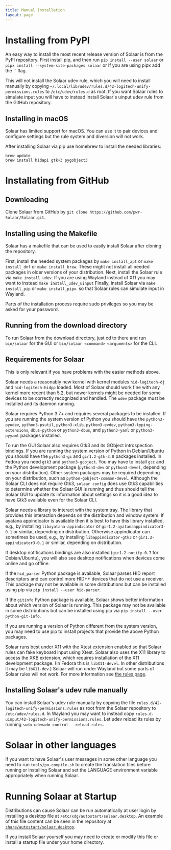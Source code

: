 ```yaml
---
title: Manual Installation
layout: page
---
```


# Installing from PyPI

An easy way to install the most recent release version of Solaar is from the PyPI repository.
First install pip, and then run
`pip install --user solaar` or `pipx install --system-site-packages solaar` or
If you are using pipx add the `` flag.

This will not install the Solaar udev rule, which you will need to install manually by copying
`~/.local/lib/udev/rules.d/42-logitech-unify-permissions.rules`
to `/etc/udev/rules.d` as root.
If you want Solaar rules to simulate input you will have to instead install Solaar's uinput udev rule
from the GitHub repository.

## Installing in macOS

Solaar has limited support for macOS. You can use it to pair devices and configure settings
but the rule system and diversion will not work.

After installing Solaar via pip use homebrew to install the needed libraries:
```
brew update
brew install hidapi gtk+3 pygobject3
```

# Installating from GitHub

## Downloading

Clone Solaar from GitHub by `git clone https://github.com/pwr-Solaar/Solaar.git`.

## Installing using the Makefile

Solaar has a makefile that can be used to easily install Solaar after cloning the repository.

First, install the needed system packages by `make install_apt`
or `make install_dnf` or `make install_brew`.
These might not install all needed packages in older versions of your distribution.
Next, install the Solaar rule via `make install_udev`.
If you are using Wayland instead of X11 you may want to instead `make install_udev_uinput`
Finally, install Solaar via `make install_pip` or `make install_pipx`.
so that Solaar rules can simulate input in Wayland.

Parts of the installation process require sudo privileges so you may be asked for your password.

## Running from the download directory

To run Solaar from the download directory, just cd to there and run `bin/solaar` for the GUI
or `bin/solaar <command> <arguments>` for the CLI.

## Requirements for Solaar

This is only relevant if you have problems with the easier methods above.

Solaar needs a reasonably new kernel with kernel modules `hid-logitech-dj` and `hid-logitech-hidpp` loaded.
Most of Solaar should work fine with any kernel more recent than 5.2,
but newer kernels might be needed for some devices to be correctly recognized and handled.
The `udev` package must be installed and its daemon running.

Solaar requires Python 3.7+ and requires several packages to be installed.
If you are running the system version of Python you should have the
`python3-pyudev`, `python3-psutil`, `python3-xlib`, `python3-evdev`, `python3-typing-extensions`, `dbus-python`
or `python3-dbus`, and `python3-yaml` or `python3-pyyaml` packages installed.

To run the GUI Solaar also requires Gtk3 and its GObject introspection bindings.
If you are running the system version of Python in Debian/Ubuntu you should have the
`python3-gi` and `gir1.2-gtk-3.0` packages installed.
In Fedora you need `gtk3` and `python3-gobject`.
You may have to install `gcc` and the Python development package (`python3-dev` or `python3-devel`,
depending on your distribution).
Other system packages may be required depending on your distribution, such as `python-gobject-common-devel`.
Although the Solaar CLI does not require Gtk3,
`solaar config` does use Gtk3 capabilities to determine whether the Solaar GUI is running
and thus should tell the Solaar GUI to update its information about settings
so it is a good idea to have Gtk3 available even for the Solaar CLI.

Solaar needs a library to interact with the system tray.
The library that provides this interaction depends on the distribution and window system.
If ayatana appindicator is available then it is best to have this library installed,
e.g., by installing `libayatana-appindicator` or `gir1.2-ayatanaappindicator3-0.1` or similar,
depending on distribution.
Otherwise appindicator can sometimes be used,
e.g., by installing `libappindicator-gtk3` or `gir1.2-appindicator3-0.1` or similar,
depending on distribution.

If desktop notifications bindings are also installed
(`gir1.2-notify-0.7` for Debian/Ubuntu),
you will also see desktop notifications when devices come online and go offline.

If the `hid_parser` Python package is available, Solaar parses HID report descriptors
and can control more HID++ devices that do not use a receiver.
This package may not be available in some distributions but can be installed using pip
via `pip install --user hid-parser`.

If the `gitinfo` Python package is available, Solaar shows better information
about which version of Solaar is running.
This package may not be available in some distributions but can be installed using pip
via `pip install --user python-git-info`.

If you are running a version of Python different from the system version,
you may need to use pip to install projects that provide the above Python packages.

Solaar runs best under X11 with the Xtest extension enabled so that Solaar rules can fake keyboard input using Xtest.
Solaar also uses the X11 library to access the XKB extension,
which requires installation of the X11 development package.
(In Fedora this is `libX11-devel`.  In other distributions it may be `libX11-dev`.)
Solaar will run under Wayland but some parts of Solaar rules will not work.
For more information see [the rules page](https://pwr-solaar.github.io/Solaar/rules).

## Installing Solaar's udev rule manually

You can install Solaar's udev rule manually by copying the file
`rules.d/42-logitech-unify-permissions.rules`
as root from the Solaar repository to `/etc/udev/rules.d`.
In Wayland you may want to instead copy
`rules.d-uinput/42-logitech-unify-permissions.rules`.
Let udev reload its rules by running `sudo udevadm control --reload-rules`.

# Solaar in other languages

If you want to have Solaar's user messages in some other language you need to run
`tools/po-compile.sh` to create the translation files before running or installing Solaar
and set the LANGUAGE environment variable appropriately when running Solaar.

# Running Solaar at Startup

Distributions can cause Solaar can be run automatically at user login by installing a desktop file at
`/etc/xdg/autostart/solaar.desktop`. An example of this file content can be seen in the repository at
[`share/autostart/solaar.desktop`](/share/autostart/solaar.desktop).

If you install Solaar yourself you may need to create or modify this file or install a startup file under your home directory.
